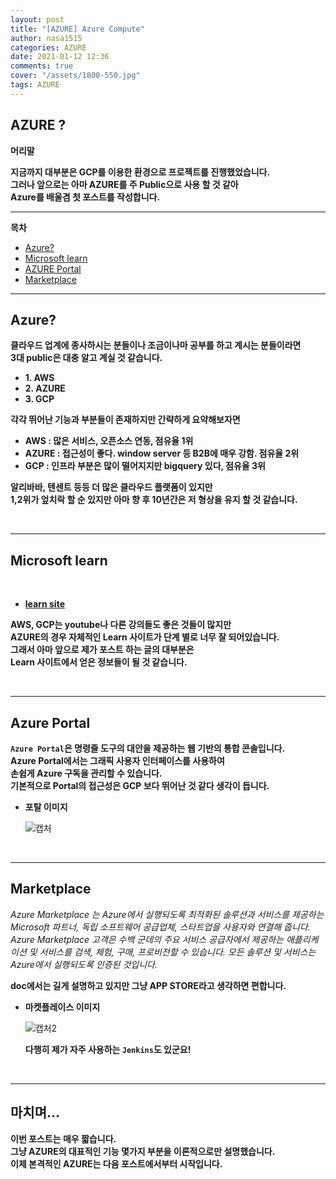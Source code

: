 ```yaml
---
layout: post
title: "[AZURE] Azure Compute"
author: nasa1515
categories: AZURE
date: 2021-01-12 12:36
comments: true
cover: "/assets/1800-550.jpg"
tags: AZURE
---
```




## AZURE ?

**머리말**  
 
**지금까지 대부분은 GCP를 이용한 환경으로 프로젝트를 진행했었습니다.**  
**그러나 앞으로는 아마 AZURE를 주 Public으로 사용 할 것 같아  
Azure를 배울겸 첫 포스트를 작성합니다.**  
 
---

**목차**

- [Azure?](#a1)
- [Microsoft learn](#a2)
- [AZURE Portal](#a3)
- [Marketplace](#a4)



---

## **Azure?**   <a name="a1"></a>

**클라우드 업계에 종사하시는 분들이나 조금이나마 공부를 하고 계시는 분들이라면  
3대 public은 대충 알고 계실 것 같습니다.**

* **1. AWS**
* **2. AZURE**
* **3. GCP**

**각각 뛰어난 기능과 부분들이 존재하지만 간략하게 요약해보자면**  

* **AWS : 많은 서비스, 오픈소스 연동, 점유율 1위**
* **AZURE : 접근성이 좋다. window server 등 B2B에 매우 강함. 점유율 2위**
* **GCP : 인프라 부분은 많이 떨어지지만 bigquery 있다, 점유율 3위**

**알리바바, 텐센트 등등 더 많은 클라우드 플랫폼이 있지만**  
**1,2위가 엎치락 할 순 있지만 아마 향 후 10년간은 저 형상을 유지 할 것 같습니다.**

<br/>

---

## **Microsoft learn**  <a name="a2"></a>

<br/>

* **[learn site](https://docs.microsoft.com/ko-kr/learn)**

**AWS, GCP는 youtube나 다른 강의들도 좋은 것들이 많지만**  
**AZURE의 경우 자체적인 Learn 사이트가 단계 별로 너무 잘 되어있습니다.**  
**그래서 아마 앞으로 제가 포스트 하는 글의 대부분은**  
**Learn 사이트에서 얻은 정보들이 될 것 같습니다.**

<br/>

----

## **Azure Portal**   <a name="a3"></a>

**``Azure Portal``은 명령줄 도구의 대안을 제공하는 웹 기반의 통합 콘솔입니다.**  
**Azure Portal에서는 그래픽 사용자 인터페이스를 사용하여  
손쉽게 Azure 구독을 관리할 수 있습니다.**  
**기본적으로 Portal의 접근성은 GCP 보다 뛰어난 것 같다 생각이 듭니다.**

* **포탈 이미지**

    ![캡처](https://user-images.githubusercontent.com/69498804/104277888-0aca2600-54eb-11eb-919c-07f19078b399.JPG)

<br/>

---

## **Marketplace**  <a name="a4"></a>

*Azure Marketplace 는 Azure에서 실행되도록 최적화된 솔루션과 서비스를 제공하는 Microsoft 파트너, 독립 소프트웨어 공급업체, 스타트업을 사용자와 연결해 줍니다. Azure Marketplace 고객은 수백 군데의 주요 서비스 공급자에서 제공하는 애플리케이션 및 서비스를 검색, 체험, 구매, 프로비전할 수 있습니다. 모든 솔루션 및 서비스는 Azure에서 실행되도록 인증된 것입니다.*

**doc에서는 길게 설명하고 있지만 그냥 APP STORE라고 생각하면 편합니다.**

* **마켓플레이스 이미지**

    ![캡처2](https://user-images.githubusercontent.com/69498804/104278122-6d232680-54eb-11eb-9273-2f9df444c9e7.JPG)

    **다행히 제가 자주 사용하는 ``Jenkins``도 있군요!**

<br/>

---

## **마치며…**  

**이번 포스트는 매우 짧습니다.**      
**그냥 AZURE의 대표적인 기능 몇가지 부분을 이론적으로만 설명했습니다.**  
**이제 본격적인 AZURE는 다음 포스트에서부터 시작입니다.**

